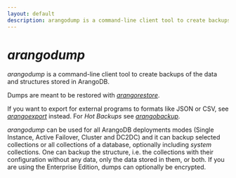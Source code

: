 ```yaml
---
layout: default
description: arangodump is a command-line client tool to create backups of the data and structures stored in ArangoDB
---
```

# _arangodump_

_arangodump_ is a command-line client tool to create backups of the data and
structures stored in ArangoDB.

Dumps are meant to be restored with [_arangorestore_](programs-arangorestore.html).

If you want to export for external programs to formats like JSON or CSV, see
[_arangoexport_](programs-arangoexport.html) instead. For _Hot Backups_ see
[_arangobackup_](programs-arangobackup.html).

_arangodump_ can be used for all ArangoDB deployments modes (Single Instance, 
Active Failover, Cluster and DC2DC) and it can backup selected collections
or all collections of a database, optionally including _system_ collections. One
can backup the structure, i.e. the collections with their configuration without
any data, only the data stored in them, or both. If you are using the Enterprise
Edition, dumps can optionally be encrypted.
